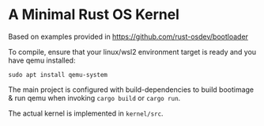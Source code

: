 # A Minimal Rust OS Kernel

Based on examples provided in https://github.com/rust-osdev/bootloader

To compile, ensure that your linux/wsl2 environment target is ready and you have qemu installed:
```
sudo apt install qemu-system
```

The main project is configured with build-dependencies to build bootimage & run qemu when invoking `cargo build` or `cargo run`.

The actual kernel is implemented in `kernel/src`.